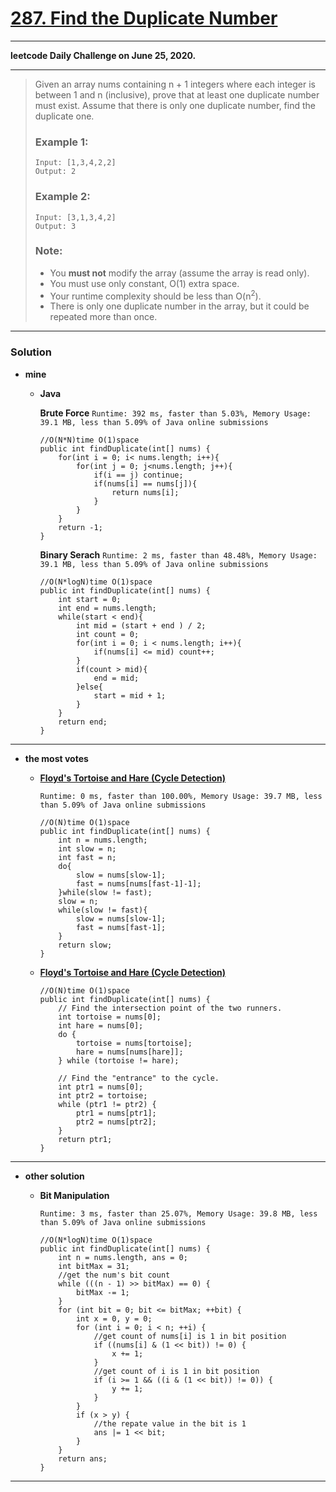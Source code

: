 # [287. Find the Duplicate Number](https://leetcode.com/problems/find-the-duplicate-number/description/)

---

**leetcode Daily Challenge on June 25, 2020.**

---

> Given an array nums containing n + 1 integers where each integer is between 1 and n (inclusive), prove that at least one duplicate number must exist. Assume that there is only one duplicate number, find the duplicate one.
>
> ### Example 1:
> ```
> Input: [1,3,4,2,2]
> Output: 2
> ```
>
> ### Example 2:
> ```
> Input: [3,1,3,4,2]
> Output: 3
> ```
>
> ### Note:
> * You **must not** modify the array (assume the array is read only).
> * You must use only constant, O(1) extra space.
> * Your runtime complexity should be less than O(n<sup>2</sup>).
> * There is only one duplicate number in the array, but it could be repeated more than once.

---

### Solution

* **mine**
  * **Java**
  
    **Brute Force** `Runtime: 392 ms, faster than 5.03%, Memory Usage: 39.1 MB, less than 5.09% of Java online submissions `
    ```
    //O(N*N)time O(1)space
    public int findDuplicate(int[] nums) {
        for(int i = 0; i< nums.length; i++){
            for(int j = 0; j<nums.length; j++){
                if(i == j) continue;
                if(nums[i] == nums[j]){
                    return nums[i];
                }
            }
        }
        return -1;
    }
    ```
    
    **Binary Serach** `Runtime: 2 ms, faster than 48.48%, Memory Usage: 39.1 MB, less than 5.09% of Java online submissions`
    ```
    //O(N*logN)time O(1)space
    public int findDuplicate(int[] nums) {
        int start = 0;
        int end = nums.length;
        while(start < end){
            int mid = (start + end ) / 2;
            int count = 0;
            for(int i = 0; i < nums.length; i++){
                if(nums[i] <= mid) count++;
            }
            if(count > mid){
                end = mid;
            }else{
                start = mid + 1;
            }
        }
        return end;
    }
    ```

---

* **the most votes** 
  * **[Floyd's Tortoise and Hare (Cycle Detection)](https://leetcode.com/problems/find-the-duplicate-number/discuss/72845/Java-O(n)-time-and-O(1)-space-solution.-Similar-to-find-loop-in-linkedlist)** 
    
    `Runtime: 0 ms, faster than 100.00%, Memory Usage: 39.7 MB, less than 5.09% of Java online submissions` 
    ```
    //O(N)time O(1)space
    public int findDuplicate(int[] nums) {
        int n = nums.length;
        int slow = n;
        int fast = n;
        do{
            slow = nums[slow-1];
            fast = nums[nums[fast-1]-1];
        }while(slow != fast);
        slow = n;
        while(slow != fast){
            slow = nums[slow-1];
            fast = nums[fast-1];
        }
        return slow;
    }
    ```

  * **[Floyd's Tortoise and Hare (Cycle Detection)](https://leetcode.com/problems/find-the-duplicate-number/solution/)**
    ```
    //O(N)time O(1)space
    public int findDuplicate(int[] nums) {
        // Find the intersection point of the two runners.
        int tortoise = nums[0];
        int hare = nums[0];
        do {
            tortoise = nums[tortoise];
            hare = nums[nums[hare]];
        } while (tortoise != hare);

        // Find the "entrance" to the cycle.
        int ptr1 = nums[0];
        int ptr2 = tortoise;
        while (ptr1 != ptr2) {
            ptr1 = nums[ptr1];
            ptr2 = nums[ptr2];
        }
        return ptr1;
    }
    ```

---

* **other solution**
  * **Bit Manipulation** 
  
    `Runtime: 3 ms, faster than 25.07%, Memory Usage: 39.8 MB, less than 5.09% of Java online submissions `
    ```
    //O(N*logN)time O(1)space
    public int findDuplicate(int[] nums) {
        int n = nums.length, ans = 0;
        int bitMax = 31;
        //get the num's bit count
        while (((n - 1) >> bitMax) == 0) {
            bitMax -= 1;
        }
        for (int bit = 0; bit <= bitMax; ++bit) {
            int x = 0, y = 0;
            for (int i = 0; i < n; ++i) {
                //get count of nums[i] is 1 in bit position 
                if ((nums[i] & (1 << bit)) != 0) {
                    x += 1;
                }
                //get count of i is 1 in bit position 
                if (i >= 1 && ((i & (1 << bit)) != 0)) {
                    y += 1;
                }
            }
            if (x > y) {
                //the repate value in the bit is 1
                ans |= 1 << bit;
            }
        }
        return ans;
    }
    ```

---

